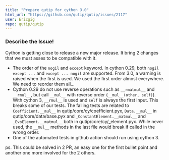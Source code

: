 ```yaml
---
title: "Prepare qutip for cython 3.0"
html_url: "https://github.com/qutip/qutip/issues/2117"
user: Ericgig
repo: qutip/qutip
---
```


### Describe the Issue!

Cython is getting close to release a new major release. It bring 2 changes that we must asses to be compatible with it.
- The order of the `nogil` and `except` keyword. In cython 0.29, both `nogil except ...` and `except ... nogil` are supported. From 3.0, a warning is raised when the first is used. We used the first order almost everywhere. We need to reorder them all... 
- Cython 0.29 do not use reverse operations such as  `__rmatmul__` and `__rmul__`, but call `__mul__` with reverse order (`__mul__(other, self)`). With cython 3, `__rmul__` is used and `self` is always the first input. This breaks some of our tests.  The failing tests are related to `Coefficient.__mul__` in qutip/core/cy/coefficient.pyx,  `Data.__mul__` in qutip/core/data/base.pyx and `_ConstantElement.__matmul__` and  `_EvoElement.__matmul__` both in qutip/core/cy/_element.pyx.  While never used, the `__mul__` methods in the last file would break if called in the wrong order.
- One of the automated tests in github action should run using cython 3.

ps. This could be solved in 2 PR, an easy one for the first bullet point and another one more involved for the 2 others.
